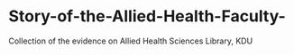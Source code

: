 # Story-of-the-Allied-Health-Faculty-
Collection of the evidence on Allied Health Sciences Library, KDU
